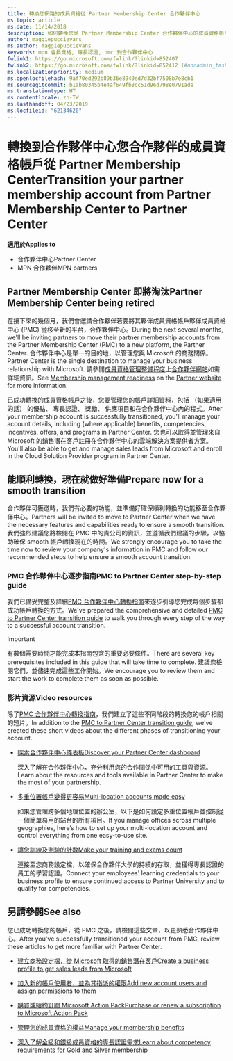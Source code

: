 ```yaml
---
title: 轉換您網路的成員資格從 Partner Membership Center 合作夥伴中心
ms.topic: article
ms.date: 11/14/2018
description: 如何轉換您從 Partner Membership Center 合作夥伴中心的成員資格帳戶。
author: maggiepuccievans
ms.author: maggiepuccievans
keywords: mpn 會員資格, 專長認證, pmc 到合作夥伴中心
fwlink1: https://go.microsoft.com/fwlink/?linkid=852407
fwlink2: https://go.microsoft.com/fwlink/?linkid=852412 (#nonadmin_tasks)
ms.localizationpriority: medium
ms.openlocfilehash: 9af70ed292b89b36e8940ed7d32bf7508b7e8cb1
ms.sourcegitcommit: b1ab80345b4e4af649fb8cc51d96d798e0791ade
ms.translationtype: HT
ms.contentlocale: zh-TW
ms.lasthandoff: 04/23/2019
ms.locfileid: "62134620"
---
```

# <a name="transition-your-partner-membership-account-from-partner-membership-center-to-partner-center"></a><span data-ttu-id="b29ca-104">轉換到合作夥伴中心您合作夥伴的成員資格帳戶從 Partner Membership Center</span><span class="sxs-lookup"><span data-stu-id="b29ca-104">Transition your partner membership account from Partner Membership Center to Partner Center</span></span>

<span data-ttu-id="b29ca-105">**適用於**</span><span class="sxs-lookup"><span data-stu-id="b29ca-105">**Applies to**</span></span>

- <span data-ttu-id="b29ca-106">合作夥伴中心</span><span class="sxs-lookup"><span data-stu-id="b29ca-106">Partner Center</span></span>
- <span data-ttu-id="b29ca-107">MPN 合作夥伴</span><span class="sxs-lookup"><span data-stu-id="b29ca-107">MPN partners</span></span>

## <a name="partner-membership-center-being-retired"></a><span data-ttu-id="b29ca-108">Partner Membership Center 即將淘汰</span><span class="sxs-lookup"><span data-stu-id="b29ca-108">Partner Membership Center being retired</span></span>

<span data-ttu-id="b29ca-109">在接下來的幾個月，我們會邀請合作夥伴若要將其夥伴成員資格帳戶夥伴成員資格中心 (PMC) 從移至新的平台，合作夥伴中心。</span><span class="sxs-lookup"><span data-stu-id="b29ca-109">During the next several months, we'll be inviting partners to move their partner membership accounts from the Partner Membership Center (PMC) to a new platform, the Partner Center.</span></span> <span data-ttu-id="b29ca-110">合作夥伴中心是單一的目的地，以管理您與 Microsoft 的商務關係。</span><span class="sxs-lookup"><span data-stu-id="b29ca-110">Partner Center is the single destination to manage your business relationship with Microsoft.</span></span> <span data-ttu-id="b29ca-111">請參閱[成員資格管理整備程度](https://partner.microsoft.com/support/partner-center-help)上[合作夥伴網站](https://partner.microsoft.com/commercial)如需詳細資訊。</span><span class="sxs-lookup"><span data-stu-id="b29ca-111">See [Membership management readiness](https://partner.microsoft.com/support/partner-center-help) on the [Partner website](https://partner.microsoft.com/commercial) for more information.</span></span>

<span data-ttu-id="b29ca-112">已成功轉換的成員資格帳戶之後，您要管理您的帳戶詳細資料，包括 （如果適用的話） 的優點、 專長認證、 獎勵、 供應項目和在合作夥伴中心內的程式。</span><span class="sxs-lookup"><span data-stu-id="b29ca-112">After your membership account is successfully transitioned, you'll manage your account details, including (where applicable) benefits, competencies, incentives, offers, and programs in Partner Center.</span></span> <span data-ttu-id="b29ca-113">您也可以取得並管理來自 Microsoft 的銷售潛在客戶註冊在合作夥伴中心的雲端解決方案提供者方案。</span><span class="sxs-lookup"><span data-stu-id="b29ca-113">You'll also be able to get and manage sales leads from Microsoft and enroll in the Cloud Solution Provider program in Partner Center.</span></span>

## <a name="prepare-now-for-a-smooth-transition"></a><span data-ttu-id="b29ca-114">能順利轉換，現在就做好準備</span><span class="sxs-lookup"><span data-stu-id="b29ca-114">Prepare now for a smooth transition</span></span>

<span data-ttu-id="b29ca-115">合作夥伴可獲邀時，我們有必要的功能，並準備好確保順利轉換的功能移至合作夥伴中心。</span><span class="sxs-lookup"><span data-stu-id="b29ca-115">Partners will be invited to move to Partner Center when we have the necessary features and capabilities ready to ensure a smooth transition.</span></span> <span data-ttu-id="b29ca-116">我們強烈建議您將檢閱在 PMC 中的貴公司的資訊，並遵循我們建議的步驟，以協助確保 smooth 帳戶轉換現在的時間。</span><span class="sxs-lookup"><span data-stu-id="b29ca-116">We strongly encourage you to take the time now to review your company's information in PMC and follow our recommended steps to help ensure a smooth account transition.</span></span>

### <a name="pmc-to-partner-center-step-by-step-guide"></a><span data-ttu-id="b29ca-117">PMC 合作夥伴中心逐步指南</span><span class="sxs-lookup"><span data-stu-id="b29ca-117">PMC to Partner Center step-by-step guide</span></span>

<span data-ttu-id="b29ca-118">我們已備妥完整及詳細[PMC 合作夥伴中心轉換指南](https://assetsprod.microsoft.com/mpn/en-us/membership-account-set-up-guide.pdf)來逐步引導您完成每個步驟都成功帳戶轉換的方式。</span><span class="sxs-lookup"><span data-stu-id="b29ca-118">We've prepared the comprehensive and detailed [PMC to Partner Center transition guide](https://assetsprod.microsoft.com/mpn/en-us/membership-account-set-up-guide.pdf) to walk you through every step of the way to a successful account transition.</span></span>

>[!IMPORTANT]
><span data-ttu-id="b29ca-119">有數個需要時間才能完成本指南包含的重要必要條件。</span><span class="sxs-lookup"><span data-stu-id="b29ca-119">There are several key prerequisites included in this guide that will take time to complete.</span></span> <span data-ttu-id="b29ca-120">建議您檢閱它們，並儘速完成這些工作開始。</span><span class="sxs-lookup"><span data-stu-id="b29ca-120">We encourage you to review them and start the work to complete them as soon as possible.</span></span>

### <a name="video-resources"></a><span data-ttu-id="b29ca-121">影片資源</span><span class="sxs-lookup"><span data-stu-id="b29ca-121">Video resources</span></span>

<span data-ttu-id="b29ca-122">除了[PMC 合作夥伴中心轉換指南](https://assetsprod.microsoft.com/mpn/en-us/membership-account-set-up-guide.pdf)，我們建立了這些不同階段的轉換您的帳戶相關的短片。</span><span class="sxs-lookup"><span data-stu-id="b29ca-122">In addition to the [PMC to Partner Center transition guide](https://assetsprod.microsoft.com/mpn/en-us/membership-account-set-up-guide.pdf), we've created these short videos about the different phases of transitioning your account.</span></span> 

- [<span data-ttu-id="b29ca-123">探索合作夥伴中心儀表板</span><span class="sxs-lookup"><span data-stu-id="b29ca-123">Discover your Partner Center dashboard</span></span>](https://partner.microsoft.com/support/partner-center-help)
 
  <span data-ttu-id="b29ca-124">深入了解在合作夥伴中心，充分利用您的合作關係中可用的工具與資源。</span><span class="sxs-lookup"><span data-stu-id="b29ca-124">Learn about the resources and tools available in Partner Center to make the most of your partnership.</span></span>

- [<span data-ttu-id="b29ca-125">多重位置帳戶變得更容易</span><span class="sxs-lookup"><span data-stu-id="b29ca-125">Multi-location accounts made easy</span></span>](https://partner.microsoft.com/support/partner-center-help)
 
  <span data-ttu-id="b29ca-126">如果您管理跨多個地理位置的辦公室，以下是如何設定多重位置帳戶並控制從一個簡單易用的站台的所有項目。</span><span class="sxs-lookup"><span data-stu-id="b29ca-126">If you manage offices across multiple geographies, here’s how to set up your multi-location account and control everything from one easy-to-use site.</span></span>

- [<span data-ttu-id="b29ca-127">讓您訓練及測驗的計數</span><span class="sxs-lookup"><span data-stu-id="b29ca-127">Make your training and exams count</span></span>](https://partner.microsoft.com/support/partner-center-help)

  <span data-ttu-id="b29ca-128">連接至您商務設定檔，以確保合作夥伴大學的持續的存取，並獲得專長認證的員工的學習認證。</span><span class="sxs-lookup"><span data-stu-id="b29ca-128">Connect your employees' learning credentials to your business profile to ensure continued access to Partner University and to qualify for competencies.</span></span>

## <a name="see-also"></a><span data-ttu-id="b29ca-129">另請參閱</span><span class="sxs-lookup"><span data-stu-id="b29ca-129">See also</span></span>

<span data-ttu-id="b29ca-130">您已成功轉換您的帳戶，從 PMC 之後，請檢閱這些文章，以更熟悉合作夥伴中心。</span><span class="sxs-lookup"><span data-stu-id="b29ca-130">After you've successfully transitioned your account from PMC, review these articles to get more familiar with Partner Center.</span></span>

-   [<span data-ttu-id="b29ca-131">建立商務設定檔，從 Microsoft 取得的銷售潛在客戶</span><span class="sxs-lookup"><span data-stu-id="b29ca-131">Create a business profile to get sales leads from Microsoft</span></span>](create-a-marketing-profile.md)

-   [<span data-ttu-id="b29ca-132">加入新的帳戶使用者，並為其指派的權限</span><span class="sxs-lookup"><span data-stu-id="b29ca-132">Add new account users and assign permissions to them</span></span>](create-user-accounts-and-set-permissions.md)

-   [<span data-ttu-id="b29ca-133">購買或續約訂閱 Microsoft Action Pack</span><span class="sxs-lookup"><span data-stu-id="b29ca-133">Purchase or renew a subscription to Microsoft Action Pack</span></span>](mpn-get-action-pack.md)

-   [<span data-ttu-id="b29ca-134">管理您的成員資格的權益</span><span class="sxs-lookup"><span data-stu-id="b29ca-134">Manage your membership benefits</span></span>](manage-your-partner-network-benefits.md)

-   [<span data-ttu-id="b29ca-135">深入了解金級和銀級成員資格的專長認證需求</span><span class="sxs-lookup"><span data-stu-id="b29ca-135">Learn about competency requirements for Gold and Silver membership</span></span>](https://partner.microsoft.com/membership/competencies)





